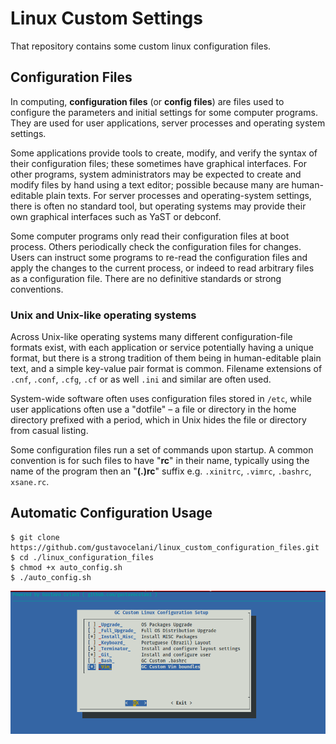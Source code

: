 
# Linux Custom Settings

That repository contains some custom linux configuration files.


## Configuration Files
In computing, **configuration files** (or **config files**) are files used to configure the parameters and initial settings for some computer programs. They are used for user applications, server processes and operating system settings.

Some applications provide tools to create, modify, and verify the syntax of their configuration files; these sometimes have graphical interfaces. For other programs, system administrators may be expected to create and modify files by hand using a text editor; possible because many are human-editable plain texts. For server processes and operating-system settings, there is often no standard tool, but operating systems may provide their own graphical interfaces such as YaST or debconf.

Some computer programs only read their configuration files at boot process. Others periodically check the configuration files for changes. Users can instruct some programs to re-read the configuration files and apply the changes to the current process, or indeed to read arbitrary files as a configuration file. There are no definitive standards or strong conventions.

### Unix and Unix-like operating systems

Across Unix-like operating systems many different configuration-file formats exist, with each application or service potentially having a unique format, but there is a strong tradition of them being in human-editable plain text, and a simple key-value pair format is common. Filename extensions of `.cnf`, `.conf`, `.cfg`, `.cf` or as well `.ini` and similar are often used.

System-wide software often uses configuration files stored in `/etc`, while user applications often use a "dotfile" – a file or directory in the home directory prefixed with a period, which in Unix hides the file or directory from casual listing.

Some configuration files run a set of commands upon startup. A common convention is for such files to have "**rc**" in their name, typically using the name of the program then an "**(.)rc**" suffix e.g. `.xinitrc`, `.vimrc`, `.bashrc`, `xsane.rc`.


## Automatic Configuration Usage

```
$ git clone https://github.com/gustavocelani/linux_custom_configuration_files.git
$ cd ./linux_configuration_files
$ chmod +x auto_config.sh
$ ./auto_config.sh
```

![Alt text](auto_config_usage.png?raw=true "Automatic Configuration Usage")

